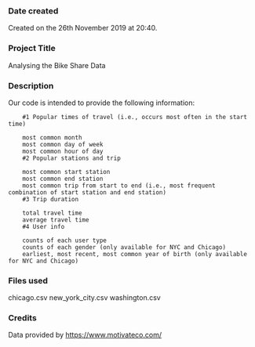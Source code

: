 ### Date created
Created on the 26th November 2019 at 20:40.

### Project Title
Analysing the Bike Share Data

### Description

Our code is intended to provide the following information:

		#1 Popular times of travel (i.e., occurs most often in the start time)

		most common month
		most common day of week
		most common hour of day
		#2 Popular stations and trip

		most common start station
		most common end station
		most common trip from start to end (i.e., most frequent combination of start station and end station)
		#3 Trip duration

		total travel time
		average travel time
		#4 User info

		counts of each user type
		counts of each gender (only available for NYC and Chicago)
		earliest, most recent, most common year of birth (only available for NYC and Chicago)

### Files used
chicago.csv
new_york_city.csv
washington.csv

### Credits
Data provided by https://www.motivateco.com/